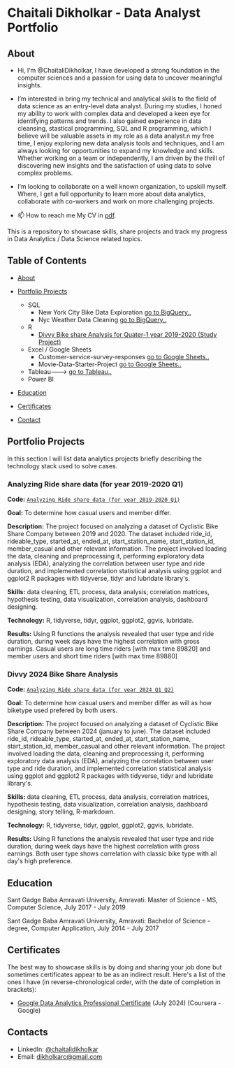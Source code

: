 # Chaitali Dikholkar - Data Analyst Portfolio
## About
-  Hi, I’m @ChaitaliDikholkar, I have developed a strong foundation in the computer sciences and a passion for using data to uncover meaningful insights. 
- I’m interested in bring my technical and analytical skills to the field of data science as an entry-level data analyst. During my studies, I honed my
  ability to work with complex data and developed a keen eye for identifying patterns and trends. I also gained experience in data cleansing, stastical programming,
  SQL and R programming, which I believe will be valuable assets in my role as a data analyst.n my free time, I enjoy exploring new data analysis tools and techniques, and I am always looking for opportunities to expand my knowledge and skills. Whether working on a team or independently, I am driven by the thrill of discovering new insights and the satisfaction of using data to solve complex problems.
- I’m looking to collaborate on a well known organization, to upskill myself. Where, I get a full opportunity to learn more about data analytics, collaborate with co-workers and work on more challenging projects.
  
- 📫 How to reach me My CV in [pdf](https://github.com/ChaitaliDikholkar/ChaitaliDikholkar/blob/main/ChaitaliDikholkar_resume_DataAnalyst.pdf).


This is a repository to showcase skills, share projects and track my progress in Data Analytics / Data Science related topics.

## Table of Contents
- [About](https://github.com/ChaitaliDikholkar/ChaitaliDikholkar/edit/main/README.md#about)
- [Portfolio Projects](https://github.com/ChaitaliDikholkar/ChaitaliDikholkar/edit/main/README.md#portfolio-projects)
  - SQL
    - New York City Bike Data Exploration [go to BigQuery..](https://console.cloud.google.com/bigquery?sq=1065583586120:b64934e2af2d485ca5a4767e8f1f3d5f)
    - Nyc Weather Data Cleaning [go to BigQuery..](https://console.cloud.google.com/bigquery?sq=1065583586120:2f5cebc4e40d460089bef35f558162fa)
  - R
    - [Divvy Bike share Analysis for Quater-1 year 2019-2020  (Study Project)](https://github.com/ChaitaliDikholkar/Chaitali-The-Analyst/blob/main/2019-20Q1_ridedata_analysis.R)
  - Excel / Google Sheets
    - Customer-service-survey-responses [go to Google Sheets..](https://docs.google.com/spreadsheets/d/19loF0QYKuUgwSyKT8uFxwlBEHki6VXvjFQCq5YhIbbs/edit?usp=sharing)
    - Movie-Data-Starter-Project [go to Google Sheets..](https://docs.google.com/spreadsheets/d/1ZVfMtx9oqVFdteQgo-AEmWt2FHyOu7wDjiXKFVhPbGI/edit?usp=sharing)
  - Tableau---> [go to Tableau..](https://public.tableau.com/app/profile/chaitali.dikholkar/vizzes)
  - Power BI
  


- [Education](https://github.com/ChaitaliDikholkar/ChaitaliDikholkar/edit/main/README.md#education)  
- [Certificates](https://github.com/ChaitaliDikholkar/ChaitaliDikholkar/edit/main/README.md#certificates)
- [Contact](https://github.com/ChaitaliDikholkar/ChaitaliDikholkar/edit/main/README.md#contacts)
  
## Portfolio Projects
In this section I will list data analytics projects briefly describing the technology stack used to solve cases.

### Analyzing Ride share data (for year 2019-2020 Q1) 
**Code:** [`Analyzing Ride share data (for year 2019-2020 Q1)`](https://github.com/ChaitaliDikholkar/Chaitali-The-Analyst/blob/main/2019-20Q1_ridedata_analysis.R)

**Goal:** To determine how casual users and member differ.

**Description:** The project focused on analyzing a dataset of Cyclistic Bike Share Company between 2019 and 2020. The dataset included ride_id, rideable_type, started_at, ended_at, start_station_name, start_station_id, member_casual and other relevant information. The project involved loading the data, cleaning and preprocessing it, performing exploratory data analysis (EDA), analyzing the correlation between user type and ride duration, and implemented correlation statistical analysis using ggplot and ggplot2 R packages with tidyverse, tidyr and lubridate library's.

**Skills:** data cleaning, ETL process, data analysis, correlation matrices, hypothesis testing, data visualization, correlation analysis, dashboard designing.

**Technology:** R, tidyverse, tidyr, ggplot, ggplot2, ggvis, lubridate.

**Results:** Using R functions the analysis revealed that user type and ride duration, during week days have the highest correlation with gross earnings. Casual users are long time riders [with max time 89820] and member users and short time riders [with max time 89880]

### Divvy 2024 Bike Share Analysis
**Code:** [`Analyzing Ride share data (for year 2024 Q1 Q2)`](https://github.com/ChaitaliDikholkar/data_analyssi_portfolio/blob/main/2024_divvy_bikeshare_analysis.R)

**Goal:** To determine how casual users and member differ as will as how biketype used prefered by both users.

**Description:** The project focused on analyzing a dataset of Cyclistic Bike Share Company between 2024 (january to june). The dataset included ride_id, rideable_type, started_at, ended_at, start_station_name, start_station_id, member_casual and other relevant information. The project involved loading the data, cleaning and preprocessing it, performing exploratory data analysis (EDA), analyzing the correlation between user type and ride duration, and implemented correlation statistical analysis using ggplot and ggplot2 R packages with tidyverse, tidyr and lubridate library's.

**Skills:** data cleaning, ETL process, data analysis, correlation matrices, hypothesis testing, data visualization, correlation analysis, dashboard designing, story telling, R-markdown.

**Technology:** R, tidyverse, tidyr, ggplot, ggplot2, ggvis, lubridate.

**Results:** Using R functions the analysis revealed that user type and ride duration, during week days have the highest correlation with gross earnings. Both user type shows correlation with classic bike type with all day's high preference.

## Education
Sant Gadge Baba Amravati University, Amravati: 
Master of Science - MS, Computer Science,
July 2017 - July 2019

Sant Gadge Baba Amravati University, Amravati: 
Bachelor of Science - degree, Computer Application,
July 2014 - July 2017

## Certificates
The best way to showcase skills is by doing and sharing your job done but sometimes certificates appear to be as an indirect result. Here's a list of the ones I have (in reverse-chronological order, with the date of completion in brackets):
- [Google Data Analytics Professional Certificate](https://coursera.org/share/3e34d619d60d04d1d6a629b0ffc277cf) (July 2024) (Coursera - Google)

## Contacts
- LinkedIn: [@chaitalidikholkar](www.linkedin.com/in/chaitalidikholkar/)
- Email: dikholkarc@gmail.com

<!---
ChaitaliDikholkar/ChaitaliDikholkar is a ✨ special ✨ repository because its `README.md` (this file) appears on your GitHub profile.
You can click the Preview link to take a look at your changes.
--->
